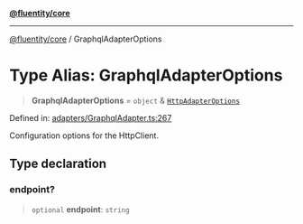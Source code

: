 [**@fluentity/core**](../README.md)

***

[@fluentity/core](../globals.md) / GraphqlAdapterOptions

# Type Alias: GraphqlAdapterOptions

> **GraphqlAdapterOptions** = `object` & [`HttpAdapterOptions`](../interfaces/HttpAdapterOptions.md)

Defined in: [adapters/GraphqlAdapter.ts:267](https://github.com/cedricpierre/fluentity-core/blob/3545f27c0a85945d554127b597e9fe870d03f95a/src/adapters/GraphqlAdapter.ts#L267)

Configuration options for the HttpClient.

## Type declaration

### endpoint?

> `optional` **endpoint**: `string`
